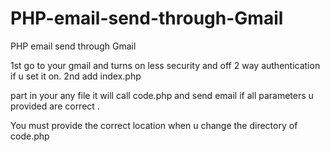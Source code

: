 # PHP-email-send-through-Gmail
PHP email send through Gmail

1st go to your gmail and turns on less security and off 2 way authentication if u set it on.
2nd  add index.php <form> part in your any file it will call code.php and send email if all parameters u provided are correct .
  
  You must provide the correct location when u change the directory of code.php
